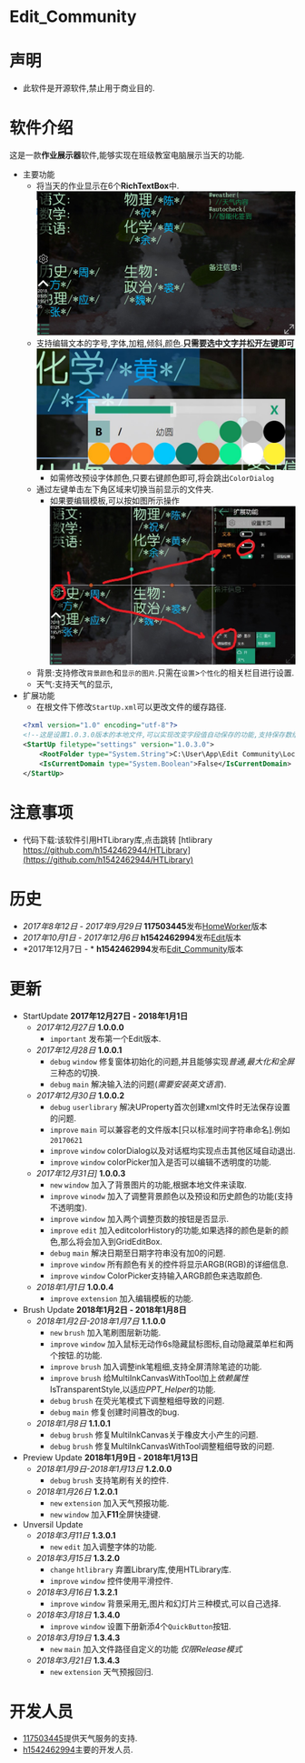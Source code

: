Edit_Community
============================================================================================
# 声明
+ 此软件是开源软件,禁止用于商业目的.
# 软件介绍
这是一款**作业展示器**软件,能够实现在班级教室电脑展示当天的功能.
+ 主要功能
	+ 将当天的作业显示在6个**RichTextBox**中.![screenshot](https://github.com/h1542462944/Edit_Community/blob/master/Picture/main.jpg)
	+ 支持编辑文本的字号,字体,加粗,倾斜,颜色.**只需要选中文字并松开左键即可** ![screenshot](https://github.com/h1542462944/Edit_Community/blob/master/Picture/editbox.jpg)
		+ 如需修改预设字体颜色,只要右键颜色即可,将会跳出`ColorDialog`
	+ 通过左键单击左下角区域来切换当前显示的文件夹.
		+ 如果要编辑模板,可以按如图所示操作![screenshot](https://github.com/h1542462944/Edit_Community/blob/master/Picture/settings1.jpg)
	+ 背景:支持修改`背景颜色`和`显示的图片`.只需在`设置`>`个性化`的相关栏目进行设置.
	+ 天气:支持天气的显示,
+ 扩展功能
	+ 在根文件下修改`StartUp.xml`可以更改文件的缓存路径.</br>
	```xml
	<?xml version="1.0" encoding="utf-8"?>
	<!--这是设置1.0.3.0版本的本地文件,可以实现改变字段值自动保存的功能,支持保存数组.-->
	<StartUp filetype="settings" version="1.0.3.0">
		<RootFolder type="System.String">C:\User\App\Edit Community\LocalCache\</RootFolder>
		<IsCurrentDomain type="System.Boolean">False</IsCurrentDomain>
	</StartUp>
	```		
# 注意事项
+ 代码下载:该软件引用HTLibrary库,点击跳转
[htlibrary https://github.com/h1542462944/HTLibrary](https://github.com/h1542462944/HTLibrary)
# 历史
+ *2017年8年12日 - 2017年9月29日* **117503445**发布[HomeWorker](https://github.com/117503445/HomeWorker)版本
+ *2017年10月1日 - 2017年12月6日* **h1542462994**发布[Edit](https://github.com/h1542462994/Edit)版本
+ *2017年12月7日 - * **h1542462994**发布[Edit_Community](https://github.com/h1542462944/Edit_Community)版本 </br>
# 更新
+ StartUpdate **2017年12月27日 - 2018年1月1日**
	+ *2017年12月27日* **1.0.0.0**
		+ `important` 发布第一个Edit版本.
	+ *2017年12月28日* **1.0.0.1**
		+ `debug` `window` 修复窗体初始化的问题,并且能够实现*普通,最大化和全屏*三种态的切换.
		+ `debug` `main` 解决输入法的问题(*需要安装英文语言*).
	+ *2017年12月30日* **1.0.0.2**
		+ `debug` `userlibrary` 解决UProperty首次创建xml文件时无法保存设置的问题.
		+ `improve` `main` 可以兼容老的文件版本[只以标准时间字符串命名].例如`20170621`
		+ `improve` `window` colorDialog以及对话框均实现点击其他区域自动退出.
		+ `improve` `window` colorPicker加入是否可以编辑不透明度的功能.
	+ *2017年12月31日]* **1.0.0.3**
		+ `new` `window` 加入了背景图片的功能,根据本地文件来读取.
		+ `improve` `winodw` 加入了调整背景颜色以及预设和历史颜色的功能(支持不透明度).
		+ `improve` `window` 加入两个调整页数的按钮是否显示.
		+ `improve` `edit` 加入editcolorHistory的功能,如果选择的颜色是新的颜色,那么将会加入到GridEditBox.
		+ `debug` `main` 解决日期至日期字符串没有加0的问题.
		+ `improve` `window` 所有颜色有关的控件将显示ARGB(RGB)的详细信息.
		+ `improve` `window` ColorPicker支持输入ARGB颜色来选取颜色.
	+ *2018年1月1日* **1.0.0.4**
		+ `improve` `extension` 加入编辑模板的功能.
+ Brush Update **2018年1月2日 - 2018年1月8日**
	+ *2018年1月2日-2018年1月7日* **1.1.0.0**
		+ `new` `brush` 加入笔刷图层新功能.
		+ `improve` `window` 加入鼠标无动作6s隐藏鼠标图标,自动隐藏菜单栏和两个按钮.的功能.
		+ `improve` `brush` 加入调整ink笔粗细,支持全屏清除笔迹的功能.
		+ `improve` `brush` 给MultiInkCanvasWithTool加上*依赖属性*IsTransparentStyle,以适应*PPT_Helper*的功能.
		+ `debug` `brush` 在荧光笔模式下调整粗细导致的问题.
		+ `debug` `main` 修复创建时间篡改的bug.
	+ *2018年1月8日* **1.1.0.1**
		+ `debug` `brush` 修复MultiInkCanvas关于橡皮大小产生的问题.
		+ `debug` `brush` 修复MultiInkCanvasWithTool调整粗细导致的问题.
+ Preview Update  **2018年1月9日 - 2018年1月13日**
	+ *2018年1月9日-2018年1月13日* **1.2.0.0**
		+ `debug` `brush` 支持笔刷有关的控件.
	+ *2018年1月26日* **1.2.0.1**
		+ `new` `extension` 加入天气预报功能.
		+ `new` `window` 加入**F11**全屏快捷键.
+ Unversil Update
	+ *2018年3月11日* **1.3.0.1**
		+ `new` `edit` 加入调整字体的功能.
	+ *2018年3月15日* **1.3.2.0**
		+ `change` `htlibrary` 弃置Library库,使用HTLibrary库.
		+ `improve` `window` 控件使用平滑控件.
	+ *2018年3月16日* **1.3.2.1**
		+ `improve` `window` 背景采用无,图片和幻灯片三种模式,可以自己选择.
	+ *2018年3月18日* **1.3.4.0**
		+ `improve` `window` 设置下册新添4个`QuickButton`按钮.
	+ *2018年3月19日* **1.3.4.3**
		+ `new` `main` 加入文件路径自定义的功能 *仅限Release模式*
	+ *2018年3月21日* **1.3.4.3**
		+ `new` `extension` 天气预报回归.
# 开发人员
+ [117503445](https://github.com/117503445)提供天气服务的支持.
+ [h1542462994](https://github.com/h1542462944)主要的开发人员.
